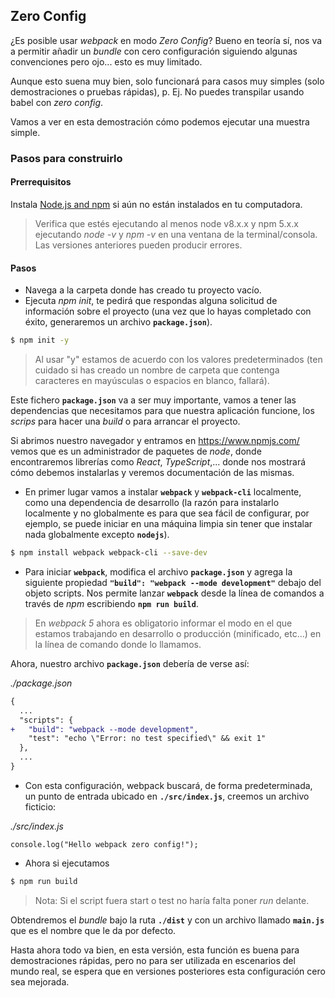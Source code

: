 ## Zero Config

¿Es posible usar _webpack_ en modo _Zero Config_? Bueno en teoría sí, nos va a permitir añadir un _bundle_ con cero configuración siguiendo algunas convenciones pero ojo... esto es muy limitado.

Aunque esto suena muy bien, solo funcionará para casos muy simples (solo demostraciones o pruebas rápidas), p. Ej. No puedes transpilar usando babel con _zero config_.

Vamos a ver en esta demostración cómo podemos ejecutar una muestra simple.

### Pasos para construirlo

#### Prerrequisitos

Instala [Node.js and npm](https://nodejs.org/en/) si aún no están instalados en tu computadora.

> Verifica que estés ejecutando al menos node v8.x.x y npm 5.x.x ejecutando _node -v_ y _npm -v_ en una ventana de la terminal/consola. Las versiones anteriores pueden producir errores.

#### Pasos

- Navega a la carpeta donde has creado tu proyecto vacío.
- Ejecuta _npm init_, te pedirá que respondas alguna solicitud de información sobre el proyecto (una vez que lo hayas completado con éxito, generaremos un archivo **`package.json`**).

```bash
$ npm init -y
```

> Al usar "y" estamos de acuerdo con los valores predeterminados (ten cuidado si has creado un nombre de carpeta que contenga caracteres en mayúsculas o espacios en blanco, fallará).

Este fichero **`package.json`** va a ser muy importante, vamos a tener las dependencias que necesitamos para que nuestra aplicación funcione, los _scrips_ para hacer una _build_ o para arrancar el proyecto.

Si abrimos nuestro navegador y entramos en https://www.npmjs.com/ vemos que es un administrador de paquetes de _node_, donde encontraremos librerías como _React_, _TypeScript_,... donde nos mostrará cómo debemos instalarlas y veremos documentación de las mismas.

- En primer lugar vamos a instalar **`webpack`** y **`webpack-cli`** localmente, como una dependencia de desarrollo (la razón para instalarlo localmente y no globalmente es para que sea fácil de configurar, por ejemplo, se puede iniciar en una máquina limpia sin tener que instalar nada globalmente excepto **`nodejs`**).

```bash
$ npm install webpack webpack-cli --save-dev
```

- Para iniciar **`webpack`**, modifica el archivo **`package.json`** y agrega la siguiente propiedad **`"build": "webpack --mode development"`** debajo del objeto scripts. Nos permite lanzar **`webpack`** desde la línea de comandos a través de _npm_ escribiendo **`npm run build`**.

> En _webpack 5_ ahora es obligatorio informar el modo en el que estamos trabajando en desarrollo o producción (minificado, etc...) en la línea de comando donde lo llamamos.

Ahora, nuestro archivo **`package.json`** debería de verse así:

_./package.json_

```diff
{
  ...
  "scripts": {
+   "build": "webpack --mode development",
    "test": "echo \"Error: no test specified\" && exit 1"
  },
  ...
}
```

- Con esta configuración, webpack buscará, de forma predeterminada, un punto de entrada ubicado en **`./src/index.js`**, creemos un archivo ficticio:

_./src/index.js_

```tsx
console.log("Hello webpack zero config!");
```

- Ahora si ejecutamos

```bash
$ npm run build
```

> Nota: Si el script fuera start o test no haría falta poner _run_ delante.

Obtendremos el _bundle_ bajo la ruta **`./dist`** y con un archivo llamado **`main.js`** que es el nombre que le da por defecto.

Hasta ahora todo va bien, en esta versión, esta función es buena para demostraciones rápidas, pero no para ser utilizada en escenarios del mundo real, se espera que en versiones posteriores esta configuración cero sea mejorada.
